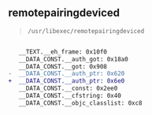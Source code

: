 ## remotepairingdeviced

> `/usr/libexec/remotepairingdeviced`

```diff

   __TEXT.__eh_frame: 0x10f0
   __DATA_CONST.__auth_got: 0x18a0
   __DATA_CONST.__got: 0x908
-  __DATA_CONST.__auth_ptr: 0x620
+  __DATA_CONST.__auth_ptr: 0x6e0
   __DATA_CONST.__const: 0x2ee0
   __DATA_CONST.__cfstring: 0x40
   __DATA_CONST.__objc_classlist: 0xc8

```
